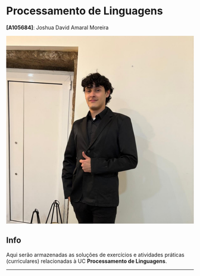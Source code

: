 # Processamento de Linguagens

**[A105684]**: Joshua David Amaral Moreira

![Joshua](Imagem.jpg)

## Info
Aqui serão armazenadas as soluções de exercícios e atividades práticas (curriculares) relacionadas à UC **Processamento de Linguagens**.

---
